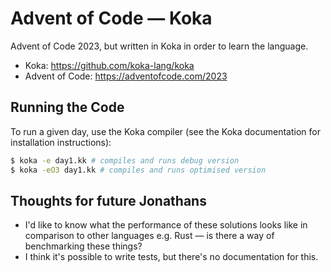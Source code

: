 # Advent of Code — Koka

Advent of Code 2023, but written in Koka in order to learn the language.

- Koka: https://github.com/koka-lang/koka
- Advent of Code: https://adventofcode.com/2023

## Running the Code

To run a given day, use the Koka compiler (see the Koka documentation for installation instructions):

```bash
$ koka -e day1.kk # compiles and runs debug version
$ koka -eO3 day1.kk # compiles and runs optimised version

```

## Thoughts for future Jonathans

- I'd like to know what the performance of these solutions looks like in comparison to other languages e.g. Rust — is there a way of benchmarking these things?
- I think it's possible to write tests, but there's no documentation for this.
